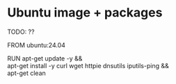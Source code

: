 
# Ubuntu image + packages

TODO: ??

FROM ubuntu:24.04

RUN apt-get update -y && \
    apt-get install -y curl wget httpie dnsutils iputils-ping  && \
    apt-get clean

